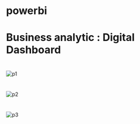 # powerbi
# Business analytic : Digital Dashboard
# 
![p1](https://user-images.githubusercontent.com/84456341/147853261-56325634-ca7c-473b-afe6-219d55cd6557.JPG)
# 
![p2](https://user-images.githubusercontent.com/84456341/147853258-ca6f5519-9fc9-4f76-a343-3e913a361c70.JPG)
# 
![p3](https://user-images.githubusercontent.com/84456341/147853260-3bf8ec4d-9987-4500-980a-7bb661380ccf.JPG)


